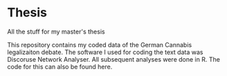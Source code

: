 # Thesis
All the stuff for my master's thesis 

This repository contains my coded data of the German Cannabis legalizaiton debate. The software I used for coding the text data was Discoruse Network Analyser. 
All subsequent analyses were done in R. The code for this can also be found here.   
